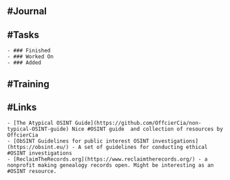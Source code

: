 ## #Journal
## #Tasks
	- ### Finished
	- ### Worked On
	- ### Added
## #Training
## #Links
	- [The Atypical OSINT Guide](https://github.com/OffcierCia/non-typical-OSINT-guide) Nice #OSINT guide  and collection of resources by OffcierCia
	- [ObSINT Guidelines for public interest OSINT investigations](https://obsint.eu/) - A set of guidelines for conducting ethical #OSINT investigations
	- [ReclaimTheRecords.org](https://www.reclaimtherecords.org/) - a nonprofit making genealogy records open. Might be interesting as an #OSINT resource.